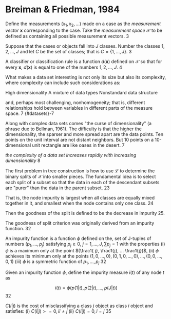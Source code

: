# Breiman & Friedman, 1984

Define the measurements $(x_1, x_2, ...)$ made on a case as the _measurement vector_ $\mathbf{x}$ corresponding to the case. Take the _measurement space_ $\mathcal{X}$ to be defined as containing all possible measurement vectors. 3

Suppose that the cases or objects fall into $J$ classes. Number the classes $1, 2, ..., J$ and let $C$ be the set of classes; that is $C = \{1, ..., J\}$. 3

A classifier or classification rule is a function $d(\mathbf{x})$ defined on $\mathcal{X}$ so that for every $\mathbf{x}$, $d(\mathbf{x})$ is equal to one of the numbers $1, 2, ..., J$. 4

What makes  a data set interesting is not only its size but also its complexity, where complexity can include such considerations as:

High dimensionality
A mixture of data types
Nonstandard data structure

and, perhaps most challenging, nonhomogeneity; that is, different relationships hold between variables in different parts of the measure space. 7 {#datasets}-7

Along with complex data sets comes "the curse of dimensionality" (a phrase due to Bellman, 1961). The difficulty is that the higher the dimensionality, the sparser and more spread apart are the data points. Ten points on the unit interval are not distant neighbors. But 10 points on a 10-dimensional unit rectangle are like oases in the desert. 7

_the complexity of a data set increases rapidly with increasing dimensionality_ 8

The first problem in tree construction is how to use $\mathcal{L}$ to determine the binary splits of $\mathcal{X}$ into smaller pieces. The fundamental idea is to select each split of a subset so that the data in each of the descendant subsets are "purer" than the data in the parent subset. 23

That is, the node impurity is largest when all classes are equally mixed together in it, and smallest when the node contains only one class. 24

Then the goodness of the split is defined to be the decrease in impurity 25.

The goodness of split criterion was originally derived from an impurity function. 32

An impurity function is a function $\phi$ defined on the,  set of J-tuples of numbers $(p_1, ..., p_j)$ satisfying $p_j \geq 0$, $j=1, ..., J,  \sum{p_j} = 1$ with the properties
(i) $\phi$ is a maximum only at the point $(\frac1{ j}, \frac1{j}, ... \frac1{j})$,
(ii) $\phi$ achieves its minimum only at the points $(1,0, ..., 0), (0,1,0, ..., 0), ..., (0, 0, ..., 0, 1)$
(iii) $\phi$ is a symmetric function of $p_1, ..., p_j$
32 

Given an impurity function $\phi$, define the impurity measure $i(t)$ of any node $t$ as

$$i(t) = \phi(p(1|t), p(2|t), ..., p(J|t))$$ 
32

$C(i|j)$ is the cost of misclassifying a class $j$ object as class $i$ object and satisfies:
(i) $C(i|j) >= 0, i i \neq j$
(ii) $C(i|j) = 0, i = j$  35
